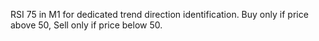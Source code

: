 RSI 75 in M1 for dedicated trend direction identification. Buy only if price above 50, Sell only if price below 50.
